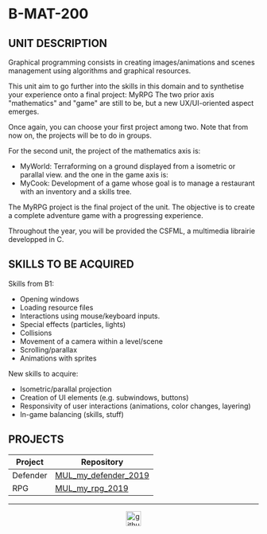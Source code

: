 # B-MAT-200

## UNIT DESCRIPTION

Graphical programming consists in creating images/animations and scenes management using algorithms and graphical resources.

This unit aim to go further into the skills in this domain and to synthetise your experience onto a final project: MyRPG
The two prior axis "mathematics" and "game" are still to be, but a new UX/UI-oriented aspect emerges.

Once again, you can choose your first project among two.
Note that from now on, the projects will be to do in groups.

For the second unit, the project of the mathematics axis is:
- MyWorld: Terraforming on a ground displayed from a isometric or parallal view.
and the one in the game axis is:
- MyCook: Development of a game whose goal is to manage a restaurant with an inventory and a skills tree.

The MyRPG project is the final project of the unit. The objective is to create a complete adventure game with a progressing experience.

Throughout the year, you will be provided the CSFML, a multimedia librairie developped in C.

## SKILLS TO BE ACQUIRED

Skills from B1:
- Opening windows
- Loading resource files
- Interactions using mouse/keyboard inputs.
- Special effects (particles, lights)
- Collisions
- Movement of a camera within a level/scene
- Scrolling/parallax
- Animations with sprites

New skills to acquire:
- Isometric/parallal projection
- Creation of UI elements (e.g. subwindows, buttons)
- Responsivity of user interactions (animations, color changes, layering)
- In-game balancing (skills, stuff)

## PROJECTS

| Project  | Repository |
| ------------- | ------------- |
| Defender | [MUL_my_defender_2019](./MUL_my_defender_2019)  |
| RPG  | [MUL_my_rpg_2019](./MUL_my_rpg_2019)  |

---

<div align="center">

<a href="https://github.com/blacky-yg" target="_blank"><img src="https://cdn.jsdelivr.net/npm/simple-icons@3.0.1/icons/github.svg" alt="github.com" width="30"></a>

</div>